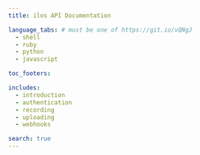 ```yaml
---
title: ilos API Documentation

language_tabs: # must be one of https://git.io/vQNgJ
  - shell
  - ruby
  - python
  - javascript

toc_footers:

includes:
  - introduction
  - authentication
  - recording
  - uploading
  - webhooks

search: true
---
```

